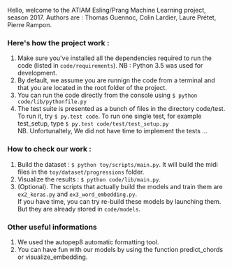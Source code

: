 Hello, welcome to the ATIAM Esling/Prang Machine Learning project, season 2017.
Authors are : Thomas Guennoc, Colin Lardier, Laure Prétet, Pierre Rampon.

### Here's how the project work :  
1. Make sure you've installed all the dependencies required to run the code (listed in `code/requirements`). NB : Python 3.5 was used for development.
2. By default, we assume you are runnign the code from a terminal and that you are located in the root folder of the project.  
3. You can run the code directly from the console using `$ python code/lib/pythonfile.py`
4. The test suite is presented as a bunch of files in the directory code/test. To run it, try `$ py.test code`. To run one single test, for example test_setup, type `$ py.test code/test/test_setup.py`  
NB. Unfortunaltely, We did not have time to implement the tests ...

### How to check our work :  
1. Build the dataset : `$ python toy/scripts/main.py`. It will build the midi files in the `toy/dataset/progressions` folder.
2. Visualize the results : `$ python code/lib/main.py`.
3. (Optional). The scripts that actually build the models and train them are `ex2_keras.py` and `ex3_word_embedding.py`.  
If you have time, you can try re-build these models by launching them. But they are already stored in `code/models`.

### Other useful informations

1. We used the autopep8 automatic formatting tool. 
2. You can have fun with our models by using the function predict_chords or visualize_embedding.
